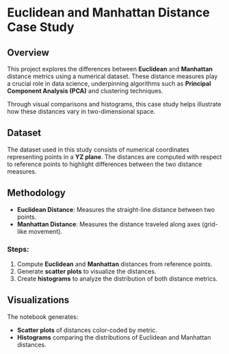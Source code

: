 # Euclidean and Manhattan Distance Case Study

## Overview
This project explores the differences between **Euclidean** and **Manhattan** distance metrics using a numerical dataset. These distance measures play a crucial role in data science, underpinning algorithms such as **Principal Component Analysis (PCA)** and clustering techniques.

Through visual comparisons and histograms, this case study helps illustrate how these distances vary in two-dimensional space.

## Dataset
The dataset used in this study consists of numerical coordinates representing points in a **YZ plane**. The distances are computed with respect to reference points to highlight differences between the two distance measures.

## Methodology
- **Euclidean Distance**: Measures the straight-line distance between two points.
- **Manhattan Distance**: Measures the distance traveled along axes (grid-like movement).

### Steps:
1. Compute **Euclidean** and **Manhattan** distances from reference points.
2. Generate **scatter plots** to visualize the distances.
3. Create **histograms** to analyze the distribution of both distance metrics.

## Visualizations
The notebook generates:
- **Scatter plots** of distances color-coded by metric.
- **Histograms** comparing the distributions of Euclidean and Manhattan distances.